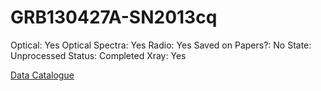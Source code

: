 # GRB130427A-SN2013cq

Optical: Yes
Optical Spectra: Yes
Radio: Yes
Saved on Papers?: No
State: Unprocessed
Status: Completed
Xray: Yes

[Data Catalogue](GRB130427A-SN2013cq%205e061390f10742489db495c0c9c6beea/Data%20Catalogue%2092b091a8eab44c8f83c26585307edee2.csv)